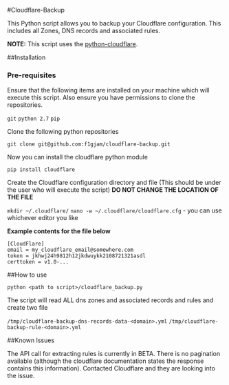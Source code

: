 #Cloudflare-Backup

This Python script allows you to backup your Cloudflare configuration. This includes all Zones, DNS records and associated rules.


**NOTE:** This script uses the [python-cloudflare](https://github.com/cloudflare/python-cloudflare).

##Installation
### Pre-requisites
Ensure that the following items are installed on your machine which will execute this script. Also ensure you have permissions to clone the repositories.

`git`
`python 2.7`
`pip`

Clone the following python repositories 

`git clone git@github.com:f1gjam/cloudflare-backup.git`

Now you can install the cloudflare python module

`pip install cloudflare`

Create the Cloudflare configuration directory and file (This should be under the user who will execute the script)
**DO NOT CHANGE THE LOCATION OF THE FILE**

`mkdir ~/.cloudflare/`
`nano -w ~/.cloudflare/cloudflare.cfg` - you can use whichever editor you like

**Example contents for the file below**
```
[CloudFlare]
email = my_cloudflare_email@somewhere.com
token = jkhwj24h9812h12jkdwuykk2108721321asdl
certtoken = v1.0-...
```

##How to use

`python <path to script>/cloudflare_backup.py`

The script will read ALL dns zones and associated records and rules and create two file

`/tmp/cloudflare-backup-dns-records-data-<domain>.yml`
`/tmp/cloudflare-backup-rule-<domain>.yml`


##Known Issues

The API call for extracting rules is currently in BETA. There is no pagination available (although the cloudflare
documentation states the response contains this information). Contacted Cloudflare and they are looking into the issue.

